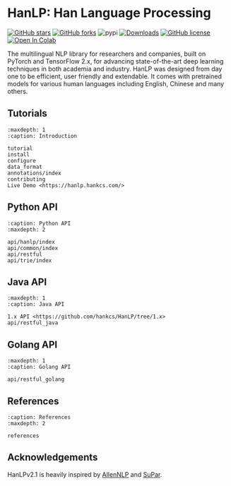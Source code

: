 # HanLP: Han Language Processing

[![GitHub stars](https://img.shields.io/github/stars/hankcs/HanLP)](https://github.com/hankcs/HanLP/stargazers) [![GitHub forks](https://img.shields.io/github/forks/hankcs/HanLP)](https://github.com/hankcs/HanLP/network) ![pypi](https://img.shields.io/pypi/v/HanLP) [![Downloads](https://pepy.tech/badge/HanLP)](https://pepy.tech/project/HanLP) [![GitHub license](https://img.shields.io/github/license/hankcs/HanLP)](https://github.com/hankcs/HanLP/blob/master/LICENSE) [![Open In Colab](https://file.hankcs.com/img/colab-badge.svg)](https://colab.research.google.com/drive/1KPX6t1y36TOzRIeB4Kt3uJ1twuj6WuFv?usp=sharing)

The multilingual NLP library for researchers and companies, built on PyTorch and TensorFlow 2.x, for advancing 
state-of-the-art deep learning techniques in both academia and industry. HanLP was designed from day one to be 
efficient, user friendly and extendable. It comes with pretrained models for various human languages 
including English, Chinese and many others.



## Tutorials

```{toctree}
:maxdepth: 1
:caption: Introduction

tutorial
install
configure
data_format
annotations/index
contributing
Live Demo <https://hanlp.hankcs.com/>
```

## Python API

```{toctree}
:caption: Python API
:maxdepth: 2

api/hanlp/index
api/common/index
api/restful
api/trie/index
```

## Java API

```{toctree}
:maxdepth: 1
:caption: Java API

1.x API <https://github.com/hankcs/HanLP/tree/1.x>
api/restful_java
```

## Golang API

```{toctree}
:maxdepth: 1
:caption: Golang API

api/restful_golang
```

## References

```{toctree}
:caption: References
:maxdepth: 2

references
```


## Acknowledgements

HanLPv2.1 is heavily inspired by [AllenNLP](https://allennlp.org/) and [SuPar](https://pypi.org/project/supar/). 

[pypi-badge]: https://img.shields.io/pypi/v/hanlp.svg
[pypi-link]: https://pypi.org/project/hanlp

